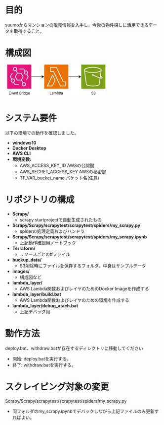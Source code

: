 # 目的
suumoからマンションの販売情報を入手し、今後の物件探しに活用できるデータを取得すること。
    
# 構成図
![構成図](images/configuration_diagram.jpg)

# システム要件
以下の環境での動作を確認しました。
- **windows10**
- **Docker Desktop**
- **AWS CLI**
- **環境変数:**
  - AWS_ACCESS_KEY_ID AWSの公開鍵
  - AWS_SECRET_ACCESS_KEY AWSの秘密鍵
  - TF_VAR_bucket_name バケット名(任意)

# リポジトリの構成
- **Scrapy/**
  - scrapy startprojectで自動生成されたもの
- **Scrapy/Scrapy/scrapytest/scrapytest/spiders/my_scrapy.py**
  - spiderの処理定義およびハンドラ
- **Scrapy/Scrapy/scrapytest/scrapytest/spiders/my_scrapy.ipynb**
  - 上記動作確認用ノートブック
- **Terraform/**
  - リソースごとのtfファイル
- **buckup_data/**
  - S3削除時にファイルを保存するフォルダ。中身はサンプルデータ
- **images/**
  - 構成図など
- **lambda_layer/**
  - AWS Lambda関数およびレイヤのためのDocker Imageを作成する
- **lambda_layer/build.bat**
  - AWS Lambda関数およびレイヤのための環境を作成する
- **lambda_layer/debug_atach.bat**
  - 上記デバッグ用
  

# 動作方法
deploy.bat、withdraw.batが存在するディレクトリに移動してください
- 開始:
  deploy.batを実行する。
- 終了:
  withdraw.batを実行する。

# スクレイピング対象の変更
Scrapy/Scrapy/scrapytest/scrapytest/spiders/my_scrapy.py
- 同フォルダのmy_scrapy.ipynbでデバックしながら上記ファイルのみ更新すればよい。
 